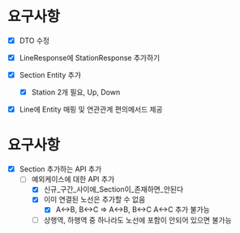 # 요구사항
- [X] DTO 수정
- [X] LineResponse에 StationResponse 추가하기 
- [X] Section Entity 추가
    - [X] Station 2개 필요, Up, Down
- [X] Line에 Entity 매핑 및 연관관계 편의메서드 제공


# 요구사항
- [X] Section 추가하는 API 추가
  - [ ] 예외케이스에 대한 API 추가
    - [X] 신규_구간_사이에_Section이_존재하면_안된다
    - [X] 이미 연결된 노선은 추가할 수 없음
      - [X] A<->B, B<->C => A<->B, B<->C A<->C 추가 불가능
    - [ ] 상행역, 하행역 중 하나라도 노선에 포함이 안되어 있으면 불가능